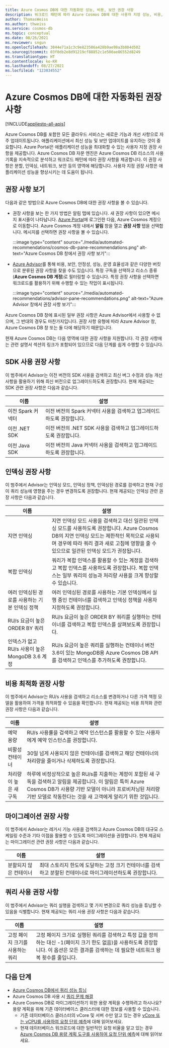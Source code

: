 ```yaml
---
title: Azure Cosmos DB에 대한 자동화된 성능, 비용, 보안 권장 사항
description: 워크로드 패턴에 따라 Azure Cosmos DB에 대한 사용자 지정 성능, 비용, 보안, 기타 권장 사항을 보는 방법을 알아봅니다.
author: ThomasWeiss
ms.author: thweiss
ms.service: cosmos-db
ms.topic: conceptual
ms.date: 08/26/2021
ms.reviewer: sngun
ms.openlocfilehash: 3844e71a1c3c9e823586a428b9ae98a3b804d502
ms.sourcegitcommit: 03f0db2e8d91219cf88852c1e500ae86552d8249
ms.translationtype: HT
ms.contentlocale: ko-KR
ms.lasthandoff: 08/27/2021
ms.locfileid: "123034552"
---
```

# <a name="automated-recommendations-for-azure-cosmos-db"></a>Azure Cosmos DB에 대한 자동화된 권장 사항
[!INCLUDE[appliesto-all-apis](includes/appliesto-all-apis.md)]

Azure Cosmos DB를 포함한 모든 클라우드 서비스는 새로운 기능과 개선 사항으로 자주 업데이트됩니다. 애플리케이션에서 최신 성능 및 보안 업데이트를 유지하는 것이 중요합니다. Azure Portal은 애플리케이션 성능을 최대화할 수 있는 사용자 지정 권장 사항을 제공합니다. Azure Cosmos DB 자문 엔진은 Azure Cosmos DB 리소스의 사용 기록을 지속적으로 분석하고 워크로드 패턴에 따라 권장 사항을 제공합니다. 이 권장 사항은 분할, 인덱싱, 네트워크, 보안 등의 영역에 해당합니다. 사용자 지정 권장 사항은 애플리케이션 성능을 향상시키는 데 도움이 됩니다.

## <a name="view-recommendations"></a>권장 사항 보기

다음과 같은 방법으로 Azure Cosmos DB에 대한 권장 사항을 볼 수 있습니다.

- 권장 사항을 보는 한 가지 방법은 알림 탭에 있습니다. 새 권장 사항이 있으면 메시지 표시줄이 나타납니다. [Azure Portal](https://portal.azure.com)에 로그인한 다음, Azure Cosmos 계정으로 이동합니다. Azure Cosmos 계정 내에서 **알림** 창을 열고 **권장 사항** 탭을 선택합니다. 메시지를 선택하면 권장 사항을 볼 수 있습니다.  

   :::image type="content" source="./media/automated-recommendations/cosmos-db-pane-recommendations.png" alt-text="Azure Cosmos DB 창에서 권장 사항 보기":::

- [Azure Advisor](../advisor/advisor-overview.md)를 통해 비용, 보안, 안정성, 성능, 운영 효율성과 같은 다양한 버킷으로 분류된 권장 사항을 찾을 수도 있습니다. 특정 구독을 선택하고 리소스 종류(**Azure Cosmos DB 계정**)로 필터링할 수 있습니다.  특정 권장 사항을 선택하면 워크로드를 활용하기 위해 수행할 수 있는 작업이 표시됩니다.

   :::image type="content" source="./media/automated-recommendations/advisor-pane-recommendations.png" alt-text="Azure Advisor 창에서 권장 사항 보기":::

Azure Cosmos DB 창에 표시된 일부 권장 사항은 Azure Advisor에서 사용할 수 없으며, 그 반대의 경우도 마찬가지입니다. 권장 사항 유형에 따라 Azure Advisor 창, Azure Cosmos DB 창 또는 둘 다에 해당하기 때문입니다.

현재 Azure Cosmos DB는 다음 영역에 대한 권장 사항을 지원합니다. 각 권장 사항에는 관련 설명서 섹션의 링크가 포함되어 있으므로 다음 단계를 쉽게 수행할 수 있습니다.

## <a name="sdk-usage-recommendations"></a>SDK 사용 권장 사항

이 범주에서 Advisor는 이전 버전의 SDK 사용을 검색하고 최신 버그 수정과 성능 개선 사항을 활용하기 위해 최신 버전으로 업그레이드하도록 권장합니다. 현재 제공되는 SDK 관련 권장 사항은 다음과 같습니다.

|이름  |설명  |
|---------|---------|
| 이전 Spark 커넥터 | 이전 버전의 Spark 커넥터 사용을 검색하고 업그레이드하도록 권장합니다. |
| 이전 .NET SDK | 이전 버전의 .NET SDK 사용을 검색하고 업그레이드하도록 권장합니다. |
| 이전 Java SDK | 이전 버전의 Java 커넥터 사용을 검색하고 업그레이드하도록 권장합니다. |

## <a name="indexing-recommendations"></a>인덱싱 권장 사항

이 범주에서 Advisor는 인덱싱 모드, 인덱싱 정책, 인덱싱된 경로를 검색하고 현재 구성이 쿼리 성능에 영향을 주는 경우 변경하도록 권장합니다. 현재 제공되는 인덱싱 관련 권장 사항은 다음과 같습니다.

|이름  |설명  |
|---------|---------|
| 지연 인덱싱 | 지연 인덱싱 모드 사용을 검색하고 대신 일관된 인덱싱 모드를 사용하도록 권장합니다. Azure Cosmos DB의 지연 인덱싱 모드는 제한적인 목적으로 사용되며 경우에 따라 쿼리 결과 새로 고침에 영향을 줄 수 있으므로 일관된 인덱싱 모드가 권장됩니다. |
| 복합 인덱싱| 쿼리가 복합 인덱스를 활용할 수 있는 계정을 검색하고 복합 인덱스를 사용하도록 권장합니다. 복합 인덱스는 일부 쿼리의 성능과 처리량 사용을 크게 향상할 수 있습니다.|
| 여러 인덱싱된 경로를 사용하는 기본 인덱싱 정책 | 여러 인덱싱된 경로를 사용하는 기본 인덱싱에서 실행 중인 컨테이너를 검색하고 인덱싱 정책을 사용자 지정하도록 권장합니다.|
| RU/s 요금이 높은 ORDER BY 쿼리| RU/s 요금이 높은 ORDER BY 쿼리를 실행하는 컨테이너를 검색하고 복합 인덱스를 살펴보도록 권장합니다.|
| 인덱스가 없고 RU/s 사용이 높은 MongoDB 3.6 계정| RU/s 요금이 높은 쿼리를 실행하는 컨테이너 버전 3.6이 있는 MongoDB용 Azure Cosmos DB API를 검색하고 인덱스를 추가하도록 권장합니다.|

## <a name="cost-optimization-recommendations"></a>비용 최적화 권장 사항

이 범주에서 Advisor는 RU/s 사용을 검색하고 리소스를 변경하거나 다른 가격 책정 모델을 활용하여 가격을 최적화할 수 있음을 확인합니다. 현재 제공되는 비용 최적화 관련 권장 사항은 다음과 같습니다.

|이름  |설명  |
|---------|---------|
| 예약 용량 | RU/s 사용률을 검색하고 예약 인스턴스를 활용할 수 있는 사용자에게 예약 인스턴스를 권장합니다. |
| 비활성 컨테이너 | 30일 넘게 사용되지 않은 컨테이너를 검색하고 해당 컨테이너의 처리량을 줄이거나 삭제하도록 권장합니다.|
| 처리량이 높은 새 구독 | 하루에 비정상적으로 높은 RU/s를 지출하는 계정이 포함된 새 구독을 검색하고 알림을 제공합니다. 이 알림은 특히 Azure Cosmos DB가 사용량 기반 모델이 아니라 프로비저닝된 처리량 기반 모델로 작동한다는 것을 새 고객에게 알리기 위한 것입니다. |

## <a name="migration-recommendations"></a>마이그레이션 권장 사항

이 범주에서 Advisor는 레거시 기능 사용을 검색하고 Azure Cosmos DB의 대규모 스케일링 수준과 기타 이점을 활용할 수 있도록 마이그레이션을 권장합니다. 현재 제공되는 마이그레이션 관련 권장 사항은 다음과 같습니다.

|이름  |설명  |
|---------|---------|
| 분할되지 않은 컨테이너 | 최대 스토리지 한도에 도달하는 고정 크기 컨테이너를 검색하고 분할된 컨테이너로 마이그레이션하도록 권장합니다.|

## <a name="query-usage-recommendations"></a>쿼리 사용 권장 사항

이 범주에서 Advisor는 쿼리 실행을 검색하고 몇 가지 변경으로 쿼리 성능을 튜닝할 수 있음을 식별합니다. 현재 제공되는 쿼리 사용 권장 사항은 다음과 같습니다.

|이름  |설명  |
|---------|---------|
| 고정 페이지 크기를 사용하는 쿼리 | 고정 페이지 크기로 실행된 쿼리를 검색하고 특정 값을 정의하는 대신 -1(페이지 크기 한도 없음)을 사용하도록 권장합니다. 이 옵션은 모든 결과를 검색하는 데 필요한 네트워크 왕복 횟수를 줄입니다. |

## <a name="next-steps"></a>다음 단계

* [Azure Cosmos DB에서 쿼리 성능 튜닝](sql-api-query-metrics.md)
* Azure Cosmos DB 사용 시 [쿼리 문제 해결](troubleshoot-query-performance.md)
* Azure Cosmos DB로 마이그레이션하기 위한 용량 계획을 수행하려고 하시나요? 용량 계획을 위해 기존 데이터베이스 클러스터에 대한 정보를 사용할 수 있습니다.
    * 기존 데이터베이스 클러스터의 vCore 및 서버 수만 알고 있는 경우 [vCore 또는 vCPU를 사용하여 요청 단위 예측](convert-vcore-to-request-unit.md)에 대해 읽어보세요. 
    * 현재 데이터베이스 워크로드에 대한 일반적인 요청 비율을 알고 있는 경우 [Azure Cosmos DB 용량 계획 도구를 사용하여 요청 단위 예측](estimate-ru-with-capacity-planner.md)에 대해 읽어보세요.

